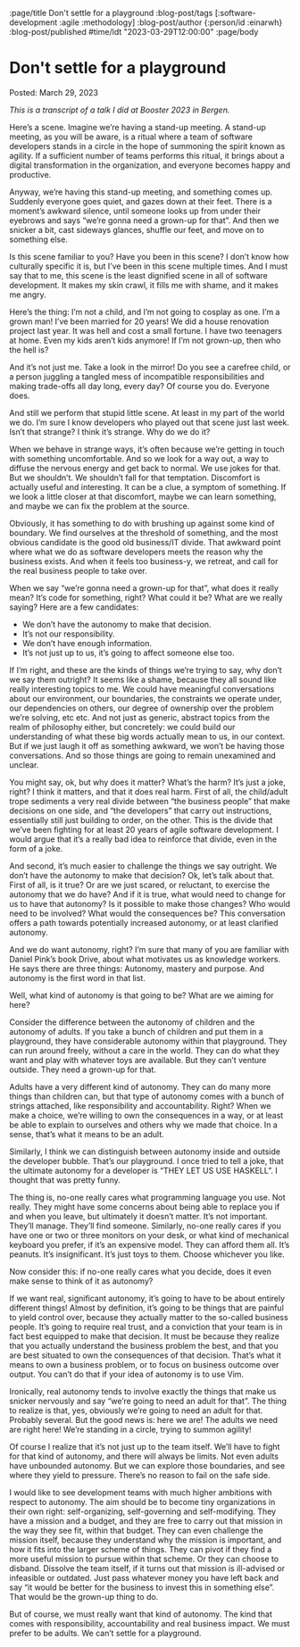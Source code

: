 :page/title Don't settle for a playground
:blog-post/tags [:software-development :agile :methodology]
:blog-post/author {:person/id :einarwh}
:blog-post/published #time/ldt "2023-03-29T12:00:00"
:page/body

# Don't settle for a playground

Posted: March 29, 2023

_This is a transcript of a talk I did at Booster 2023 in Bergen._

Here’s a scene. Imagine we’re having a stand-up meeting. A stand-up meeting, as you will be aware, is a ritual where a team of software developers stands in a circle in the hope of summoning the spirit known as agility. If a sufficient number of teams performs this ritual, it brings about a digital transformation in the organization, and everyone becomes happy and productive.

Anyway, we’re having this stand-up meeting, and something comes up. Suddenly everyone goes quiet, and gazes down at their feet. There is a moment’s awkward silence, until someone looks up from under their eyebrows and says “we’re gonna need a grown-up for that”. And then we snicker a bit, cast sideways glances, shuffle our feet, and move on to something else.

Is this scene familiar to you? Have you been in this scene? I don’t know how culturally specific it is, but I’ve been in this scene multiple times. And I must say that to me, this scene is the least dignified scene in all of software development. It makes my skin crawl, it fills me with shame, and it makes me angry.

Here’s the thing: I’m not a child, and I’m not going to cosplay as one. I’m a grown man! I’ve been married for 20 years! We did a house renovation project last year. It was hell and cost a small fortune. I have two teenagers at home. Even my kids aren’t kids anymore! If I’m not grown-up, then who the hell is?

And it’s not just me. Take a look in the mirror! Do you see a carefree child, or a person juggling a tangled mess of incompatible responsibilities and making trade-offs all day long, every day? Of course you do. Everyone does.

And still we perform that stupid little scene. At least in my part of the world we do. I’m sure I know developers who played out that scene just last week. Isn’t that strange? I think it’s strange. Why do we do it?

When we behave in strange ways, it’s often because we’re getting in touch with something uncomfortable. And so we look for a way out, a way to diffuse the nervous energy and get back to normal. We use jokes for that. But we shouldn’t. We shouldn’t fall for that temptation. Discomfort is actually useful and interesting. It can be a clue, a symptom of something. If we look a little closer at that discomfort, maybe we can learn something, and maybe we can fix the problem at the source.

Obviously, it has something to do with brushing up against some kind of boundary. We find ourselves at the threshold of something, and the most obvious candidate is the good old business/IT divide. That awkward point where what we do as software developers meets the reason why the business exists. And when it feels too business-y, we retreat, and call for the real business people to take over.

When we say “we’re gonna need a grown-up for that”, what does it really mean? It’s code for something, right? What could it be? What are we really saying? Here are a few candidates:

* We don’t have the autonomy to make that decision.
* It’s not our responsibility.
* We don’t have enough information.
* It’s not just up to us, it’s going to affect someone else too.

If I’m right, and these are the kinds of things we’re trying to say, why don’t we say them outright? It seems like a shame, because they all sound like really interesting topics to me. We could have meaningful conversations about our environment, our boundaries, the constraints we operate under, our dependencies on others, our degree of ownership over the problem we’re solving, etc etc. And not just as generic, abstract topics from the realm of philosophy either, but concretely: we could build our understanding of what these big words actually mean to us, in our context. But if we just laugh it off as something awkward, we won’t be having those conversations. And so those things are going to remain unexamined and unclear.

You might say, ok, but why does it matter? What’s the harm? It’s just a joke, right? I think it matters, and that it does real harm. First of all, the child/adult trope sediments a very real divide between “the business people” that make decisions on one side, and “the developers” that carry out instructions, essentially still just building to order, on the other. This is the divide that we’ve been fighting for at least 20 years of agile software development. I would argue that it’s a really bad idea to reinforce that divide, even in the form of a joke.

And second, it’s much easier to challenge the things we say outright. We don’t have the autonomy to make that decision? Ok, let’s talk about that. First of all, is it true? Or are we just scared, or reluctant, to exercise the autonomy that we do have? And if it is true, what would need to change for us to have that autonomy? Is it possible to make those changes? Who would need to be involved? What would the consequences be? This conversation offers a path towards potentially increased autonomy, or at least clarified autonomy.

And we do want autonomy, right? I’m sure that many of you are familiar with Daniel Pink’s book Drive, about what motivates us as knowledge workers. He says there are three things: Autonomy, mastery and purpose. And autonomy is the first word in that list.

Well, what kind of autonomy is that going to be? What are we aiming for here?

Consider the difference between the autonomy of children and the autonomy of adults. If you take a bunch of children and put them in a playground, they have considerable autonomy within that playground. They can run around freely, without a care in the world. They can do what they want and play with whatever toys are available. But they can’t venture outside. They need a grown-up for that.

Adults have a very different kind of autonomy. They can do many more things than children can, but that type of autonomy comes with a bunch of strings attached, like responsibility and accountability. Right? When we make a choice, we’re willing to own the consequences in a way, or at least be able to explain to ourselves and others why we made that choice. In a sense, that’s what it means to be an adult.

Similarly, I think we can distinguish between autonomy inside and outside the developer bubble. That’s our playground. I once tried to tell a joke, that the ultimate autonomy for a developer is “THEY LET US USE HASKELL”. I thought that was pretty funny.

The thing is, no-one really cares what programming language you use. Not really. They might have some concerns about being able to replace you if and when you leave, but ultimately it doesn’t matter. It’s not important. They’ll manage. They’ll find someone. Similarly, no-one really cares if you have one or two or three monitors on your desk, or what kind of mechanical keyboard you prefer, if it’s an expensive model. They can afford them all. It’s peanuts. It’s insignificant. It’s just toys to them. Choose whichever you like.

Now consider this: if no-one really cares what you decide, does it even make sense to think of it as autonomy?

If we want real, significant autonomy, it’s going to have to be about entirely different things! Almost by definition, it’s going to be things that are painful to yield control over, because they actually matter to the so-called business people. It’s going to require real trust, and a conviction that your team is in fact best equipped to make that decision. It must be because they realize that you actually understand the business problem the best, and that you are best situated to own the consequences of that decision. That’s what it means to own a business problem, or to focus on business outcome over output. You can’t do that if your idea of autonomy is to use Vim.

Ironically, real autonomy tends to involve exactly the things that make us snicker nervously and say “we’re going to need an adult for that”. The thing to realize is that, yes, obviously we’re going to need an adult for that. Probably several. But the good news is: here we are! The adults we need are right here! We’re standing in a circle, trying to summon agility!

Of course I realize that it’s not just up to the team itself. We’ll have to fight for that kind of autonomy, and there will always be limits. Not even adults have unbounded autonomy. But we can explore those boundaries, and see where they yield to pressure. There’s no reason to fail on the safe side.

I would like to see development teams with much higher ambitions with respect to autonomy. The aim should be to become tiny organizations in their own right: self-organizing, self-governing and self-modifying. They have a mission and a budget, and they are free to carry out that mission in the way they see fit, within that budget. They can even challenge the mission itself, because they understand why the mission is important, and how it fits into the larger scheme of things. They can pivot if they find a more useful mission to pursue within that scheme. Or they can choose to disband. Dissolve the team itself, if it turns out that mission is ill-advised or infeasible or outdated. Just pass whatever money you have left back and say “it would be better for the business to invest this in something else”. That would be the grown-up thing to do.

But of course, we must really want that kind of autonomy. The kind that comes with responsibility, accountability and real business impact. We must prefer to be adults. We can’t settle for a playground.
